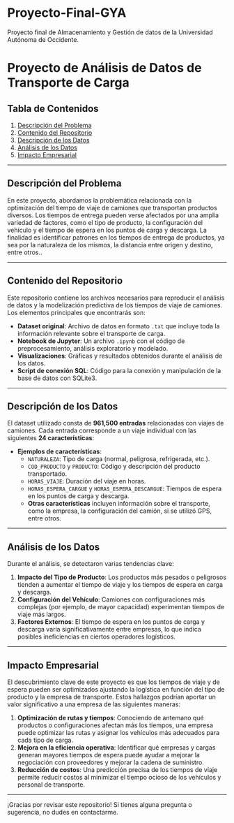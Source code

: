 # Proyecto-Final-GYA
Proyecto final de Almacenamiento y Gestión de datos de la Universidad Autónoma de Occidente.

# Proyecto de Análisis de Datos de Transporte de Carga

## Tabla de Contenidos
1. [Descripción del Problema](#descripción-del-problema)
2. [Contenido del Repositorio](#contenido-del-repositorio)
3. [Descripción de los Datos](#descripción-de-los-datos)
4. [Análisis de los Datos](#análisis-de-los-datos)
5. [Impacto Empresarial](#impacto-empresarial)

---

## Descripción del Problema
En este proyecto, abordamos la problemática relacionada con la optimización del tiempo de viaje de camiones que transportan productos diversos. Los tiempos de entrega pueden verse afectados por una amplia variedad de factores, como el tipo de producto, la configuración del vehículo y el tiempo de espera en los puntos de carga y descarga. La finalidad es identificar patrones en los tiempos de entrega de productos, ya sea por la naturaleza de los mismos, la distancia entre origen y destino, entre otros..

---

## Contenido del Repositorio
Este repositorio contiene los archivos necesarios para reproducir el análisis de datos y la modelización predictiva de los tiempos de viaje de camiones. Los elementos principales que encontrarás son:

- **Dataset original**: Archivo de datos en formato `.txt` que incluye toda la información relevante sobre el transporte de carga.
- **Notebook de Jupyter**: Un archivo `.ipynb` con el código de preprocesamiento, análisis exploratorio y modelado.
- **Visualizaciones**: Gráficas y resultados obtenidos durante el análisis de los datos.
- **Script de conexión SQL**: Código para la conexión y manipulación de la base de datos con SQLite3.

---

## Descripción de los Datos
El dataset utilizado consta de **961,500 entradas** relacionadas con viajes de camiones. Cada entrada corresponde a un viaje individual con las siguientes **24 características**:

- **Ejemplos de características**:
  - `NATURALEZA`: Tipo de carga (normal, peligrosa, refrigerada, etc.).
  - `COD_PRODUCTO` y `PRODUCTO`: Código y descripción del producto transportado.
  - `HORAS_VIAJE`: Duración del viaje en horas.
  - `HORAS_ESPERA_CARGUE` y `HORAS_ESPERA_DESCARGUE`: Tiempos de espera en los puntos de carga y descarga.
  - **Otras características** incluyen información sobre el transporte, como la empresa, la configuración del camión, si se utilizó GPS, entre otros.

---

## Análisis de los Datos
Durante el análisis, se detectaron varias tendencias clave:

1. **Impacto del Tipo de Producto**: Los productos más pesados o peligrosos tienden a aumentar el tiempo de viaje y los tiempos de espera en carga y descarga.
2. **Configuración del Vehículo**: Camiones con configuraciones más complejas (por ejemplo, de mayor capacidad) experimentan tiempos de viaje más largos.
3. **Factores Externos**: El tiempo de espera en los puntos de carga y descarga varía significativamente entre empresas, lo que indica posibles ineficiencias en ciertos operadores logísticos.

---

## Impacto Empresarial
El descubrimiento clave de este proyecto es que los tiempos de viaje y de espera pueden ser optimizados ajustando la logística en función del tipo de producto y la empresa de transporte. Estos hallazgos podrían aportar un valor significativo a una empresa de las siguientes maneras:

1. **Optimización de rutas y tiempos**: Conociendo de antemano qué productos o configuraciones afectan más los tiempos, una empresa puede optimizar las rutas y asignar los vehículos más adecuados para cada tipo de carga.
2. **Mejora en la eficiencia operativa**: Identificar qué empresas y cargas generan mayores tiempos de espera puede ayudar a mejorar la negociación con proveedores y mejorar la cadena de suministro.
3. **Reducción de costos**: Una predicción precisa de los tiempos de viaje permite reducir costos al minimizar el tiempo ocioso de los vehículos y personal de transporte.

---

¡Gracias por revisar este repositorio! Si tienes alguna pregunta o sugerencia, no dudes en contactarme.
